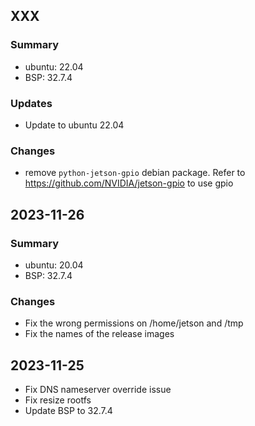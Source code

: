 ## XXX

### Summary

- ubuntu: 22.04
- BSP: 32.7.4

### Updates

- Update to ubuntu 22.04

### Changes

- remove `python-jetson-gpio` debian package. Refer to https://github.com/NVIDIA/jetson-gpio to use gpio

## 2023-11-26

### Summary

- ubuntu: 20.04
- BSP: 32.7.4

### Changes

- Fix the wrong permissions on /home/jetson and /tmp
- Fix the names of the release images

## 2023-11-25

- Fix DNS nameserver override issue
- Fix resize rootfs
- Update BSP to 32.7.4
